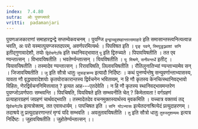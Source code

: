 ```yaml
---
index:  7.4.80
sutra:  ओः पुयण्ज्यपरे
vritti:  padamanjari
---
```


पुयणअजकाराणां समाहारद्वन्द्वे सप्तम्येकवचनम् । पुयण्जि `द्वन्द्वाच्चुदषहान्तात्समाहारे` इति समासान्तस्त्वनित्यत्वान्न भवति, अः परो यस्मात्पुयण्जस्तदपरम्, अवर्णपरमित्यर्थः । पिपविषत इति । `पृङ् पवने`, `स्मिपूङ्रञ्ज्वशां सनि` इतीद्गुणावादेशौ, तयोः `द्विर्वचनेऽचि` इति स्थानिवद्भावात् `पू` इति द्विरुच्यते । पिपावयिषतीति । तत एव ण्यन्तात्सन् । विभावयिषतीति । भवतेर्ण्यन्तात्सन् । यियविषतीति । `यु मिश्रणे`, `सनीवन्तर्धे` इतीट् । यियावयिषतीति । तस्मादेव ण्यन्तात्सन् । रिरावयिषति, लिलावयिषतीति । रौतिलुनातिभ्यां ण्यन्ताभ्यामेव सन् । जिजावयिषतीति । `जु` इति सौत्रो धातुः `जुचङ्क्रम्य` इत्यादौ निर्दिष्टः ।
कथं पुनर्ण्यन्तेषु सन्युवर्णान्ताभ्यासस्य, यावता णौ वृद्ध्यावादेशयोः कृतयोराकारान्तस्य द्विर्वचनेन भवितव्यम्, न हि णौ कृतस्य केनचित्स्थानिवद्भावो विहितः, णेरद्विर्वचननिमित्तत्वात् ? इत्यत आह---एतदेवेति । न हि णौ कृतस्य स्थानिवद्भावमन्तरेण पुयण्जोऽवर्णपराः सम्भवन्ति । पिपचिषति, यियविषते इति सम्भवनीति चेत् ? किमेतावता ! वर्गग्रहणं प्रत्याहारग्रहणं जग्रहणं चार्थवद्भवति । तस्मादेतदेव वचनमुक्तस्यार्थस्य मृवकमिति । यच्चात्र वक्तव्यं तद् `द्विर्वचनेऽचि` इत्यत्रोक्तम्, तत एवावधार्यम् ।
पापचिषत इति । `सनि योऽभ्यासः` इत्येतदनाश्रित्येदं प्रत्युदाहरणम् । तदाश्रये तु प्रत्युदाहरणान्तरं मृग्यं यदि सम्भवति । अवतुतावयिषतीति । `तु` इति सौत्रो धातुः `तुरुस्तुशम्यमः` इत्यत्र निर्दिष्टः । जुहावयिषतीति । जुहोतेर्ण्यन्तात्सन् ।।
